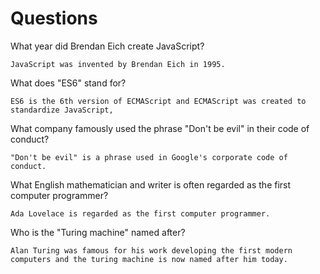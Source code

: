 # Questions

What year did Brendan Eich create JavaScript?

```
JavaScript was invented by Brendan Eich in 1995.
```

What does "ES6" stand for?

```
ES6 is the 6th version of ECMAScript and ECMAScript was created to standardize JavaScript,
```

What company famously used the phrase "Don't be evil" in their code of conduct?

```
"Don't be evil" is a phrase used in Google's corporate code of conduct.
```

What English mathematician and writer is often regarded as the first computer programmer?

```
Ada Lovelace is regarded as the first computer programmer.
```

Who is the "Turing machine" named after?

```
Alan Turing was famous for his work developing the first modern computers and the turing machine is now named after him today. 

```
